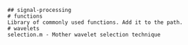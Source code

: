 	## signal-processing
	# functions
	Library of commonly used functions. Add it to the path.
	# wavelets
	selection.m - Mother wavelet selection technique